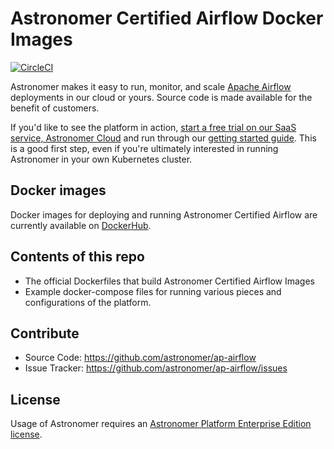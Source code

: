 # Astronomer Certified Airflow Docker Images

[![CircleCI](https://circleci.com/gh/astronomer/ap-airflow/tree/master.svg?style=svg)](https://circleci.com/gh/astronomer/ap-airflow/tree/master)

Astronomer makes it easy to run, monitor, and scale [Apache Airflow](https://github.com/apache/airflow) deployments in our cloud or yours. Source code is made available for the benefit of customers.

If you'd like to see the platform in action, [start a free trial on our SaaS service, Astronomer Cloud](https://astronomer.io/trial) and run through our [getting started guide](https://www.astronomer.io/docs/getting-started/). This is a good first step, even if you're ultimately interested in running Astronomer in your own Kubernetes cluster.

## Docker images

Docker images for deploying and running Astronomer Certified Airflow are currently available on
[DockerHub](https://hub.docker.com/u/astronomerinc/).

## Contents of this repo

* The official Dockerfiles that build Astronomer Certified Airflow Images
* Example docker-compose files for running various pieces and configurations of
  the platform.

## Contribute

* Source Code: <https://github.com/astronomer/ap-airflow>
* Issue Tracker: <https://github.com/astronomer/ap-airflow/issues>

## License

Usage of Astronomer requires an [Astronomer Platform Enterprise Edition license](https://github.com/astronomer/astronomer/blob/master/LICENSE).
